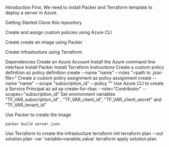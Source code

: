 Introduction
First, We need to install Packer and Terraform template to deploy a server in Azure.

Getting Started
Clone this repository

Create and assign custom policies using Azure CLI

Create create an image using Packer

Create infrastucture using Terraform

Dependencies
Create an Azure Account
Install the Azure command line interface
Install Packer
Install Terraform
Instructions
Create a custom policy definition
    az policy definition create --name "name" --rules "<path to .json file>"
Create a custom policy assignment
    az policy assignment create --name "name" --scope "subscription_id" --policy "<policy id>"
Use Azure CLI to create a Service Principal
    az ad sp create-for-rbac --role="Contributor" --scopes="subscription_id"
Set environment variables "TF_VAR_subscription_id" , "TF_VAR_client_id", "TF_VAR_client_secret" and "TF_VAR_tenant_id"

Use Packer to create the image

    packer build server.json
Use Terraform to create the infrastucture
    terraform init
    terraform plan --out solution.plan -var 'variable=varaible_value'
    terraform apply solution.plan 